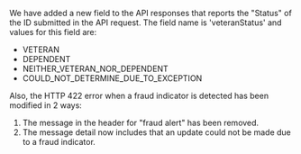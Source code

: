 We have added a new field to the API responses that reports the "Status" of the ID submitted in the API request. The field name is 'veteranStatus' and values for this field are:

* VETERAN
* DEPENDENT
* NEITHER_VETERAN_NOR_DEPENDENT
* COULD_NOT_DETERMINE_DUE_TO_EXCEPTION

Also, the HTTP 422 error when a fraud indicator is detected has been modified in 2 ways:
1. The message in the header for "fraud alert" has been removed.
2. The message detail now includes that an update could not be made due to a fraud indicator.

   
